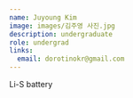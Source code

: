 ```yaml
---
name: Juyoung Kim
image: images/김주영 사진.jpg
description: undergraduate
role: undergrad
links:
  email: dorotinokr@gmail.com
---
```


Li-S battery
